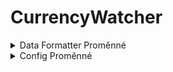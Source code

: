 # CurrencyWatcher
<details>
  <summary>Data Formatter Proměnné</summary>
  <br>
  
| Data Formatter:      | Název proměnný (proměnná) |
|----------------------|---------------------------|
| Euro                 | EUR (double)              |
| Euro v CZK           | EURczk (double)           |
| Spojené Státy        | USD (double)              |
| Spojené Státy v CZK  | USDczk (double)           |
| Chorvatsko           | HRK (double)              |
| Chorvatsko v CZK     | HRKczk (double)           |
| Maďarsko             | HUF (double)              |
| Maďarsko v CZK       | HUFczk (double)           |
| Polsko               | PLN (double)              |
| Polsko v CZK         | PLNczk (double)           |
| Velká Británie       | GBP (double)              |
| Velká Británie v CZK | GBPczk (double)           |
| Švýcarsko            | CHF (double)              |
| Švýcarsko v CZK      | CHFczk (double)           |
</details>

<details>
  <summary>Config Proměnné</summary>
  <br>
  
| Config:       | Název proměnný (proměnná) |
|---------------|---------------------------|
| Mail          | userMail (string)         |
| Timer         | timer (int)               |
| Banka č.1     | bankName1 (string)        |
| Banka č.1 URL | bankUrl1 (string)         |
| Banka č.2     | bankName2 (string)        |
| Banka č.2 URL | bankUrl1 (string)         |
</details>
